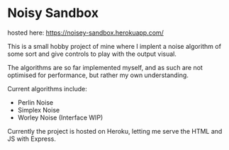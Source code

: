 # Noisy Sandbox

hosted here: https://noisey-sandbox.herokuapp.com/

This is a small hobby project of mine where I implent a noise algorithm of some sort and give controls to play with the output visual.

The algorithms are so far implemented myself, and as such are not optimised for performance, but rather my own understanding.

Current algorithms include:
- Perlin Noise
- Simplex Noise
- Worley Noise (Interface WIP)

Currently the project is hosted on Heroku, letting me serve the HTML and JS with Express.
